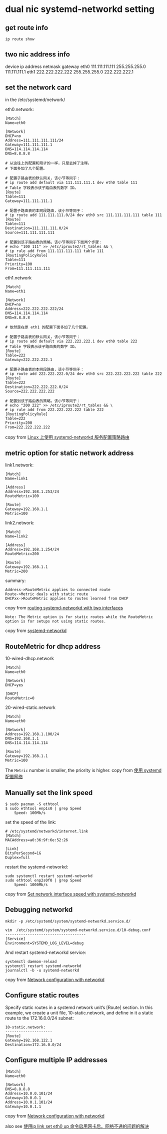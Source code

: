 # dual nic systemd-networkd setting

## get route info
``` shell
ip route show
```

## two nic address info

device	ip address	        netmask     	gateway
eth0	111.111.111.111 	255.255.255.0	111.111.111.1
eth1	222.222.222.222	    255.255.255.0	222.222.222.1


## set the network card
in the /etc/systemd/network/

eth0.network:

```
[Match]
Name=eth0

[Network]
DHCP=no
Address=111.111.111.111/24
Gateway=111.111.111.1
DNS=114.114.114.114
DNS=8.8.8.8

# 从这往上的配置和刚才的一样，只是去掉了注释。
# 下面多加了几个配置。

# 配置子路由表的默认网关，该小节等同于：
# ip route add default via 111.111.111.1 dev eth0 table 111
# Table 字段表示该子路由表的数字 ID。
[Route]
Table=111
Gateway=111.111.111.1

# 配置子路由表的本网段路由，该小节等同于：
# ip route add 111.111.111.0/24 dev eth0 src 111.111.111.111 table 111
[Route]
Table=111
Destination=111.111.111.0/24
Source=111.111.111.111

# 配置到该子路由表的策略，该小节等同于下面两个步骤：
# echo "100 111" >> /etc/iproute2/rt_tables && \
# ip rule add from 111.111.111.111 table 111
[RoutingPolicyRule]
Table=111
Priority=100
From=111.111.111.111
```


eth1.network

```
[Match]
Name=eth1

[Network]
DHCP=no
Address=222.222.222.222/24
DNS=114.114.114.114
DNS=8.8.8.8

# 依然是在原 eth1 的配置下面多加了几个配置。

# 配置子路由表的默认网关，该小节等同于：
# ip route add default via 222.222.222.1 dev eth0 table 222
# Table 字段表示该子路由表的数字 ID。
[Route]
Table=222
Gateway=222.222.222.1

# 配置子路由表的本网段路由，该小节等同于：
# ip route add 222.222.222.0/24 dev eth0 src 222.222.222.222 table 222
[Route]
Table=222
Destination=222.222.222.0/24
Source=222.222.222.222

# 配置到该子路由表的策略，该小节等同于：
# echo "200 222" >> /etc/iproute2/rt_tables && \
# ip rule add from 222.222.222.222 table 222
[RoutingPolicyRule]
Table=222
Priority=200
From=222.222.222.222
```

copy from [Linux 上使用 systemd-networkd 服务配置策略路由](https://blog.systemctl.top/2017/2017-12-23_policy-routing-with-systemd-networkd/)

## metric option for static network address
link1.network:

```
[Match]
Name=link1

[Address]
Address=192.168.1.253/24
RouteMetric=100

[Route]
Gateway=192.168.1.1
Metric=100
```

link2.network:

```
[Match]
Name=link2

[Address]
Address=192.168.1.254/24
RouteMetric=200

[Route]
Gateway=192.168.1.1
Metric=200
```

summary:

```
Address->RouteMetric applies to connected route
Route->Metric deals with static route
DHCPxx->RouteMetric applies to routes learned from DHCP
```



copy from [routing systemd-networkd with two interfaces](https://bbs.archlinux.org/viewtopic.php?id=270165)

```
Note: The Metric option is for static routes while the RouteMetric option is for setups not using static routes.
```
copy from [systemd-networkd](https://wiki.archlinux.org/title/systemd-networkd)

## RouteMetric for dhcp address

 10-wired-dhcp.network

```
[Match]
Name=eth0

[Network]
DHCP=yes

[DHCP]
RouteMetric=0
```

20-wired-static.network

```
[Match]
Name=eth0

[Network]
Address=192.168.1.100/24
DNS=192.168.1.1
DNS=114.114.114.114

[Route]
Gateway=192.168.1.1
Metric=100
```
The `Metric` number is smaller, the priority is higher.
copy from [使用 systemd 配置网络](https://getiot.tech/imx8/systemd-network-configuration.html)

## Manually set the link speed

``` shell
$ sudo pacman -S ethtool
$ sudo ethtool enp1s0 | grep Speed
	Speed: 100Mb/s
```

set the speed of the link:

``` shell
# /etc/systemd/networkd/internet.link
[Match]
MACAddress=a0:36:9f:6e:52:26

[Link]
BitsPerSecond=1G
Duplex=full
```

restart the systemd-networkd:

``` shell
sudo systemctl restart systemd-networkd
sudo ethtool enp2s0f0 | grep Speed
	Speed: 1000Mb/s
```
copy from [Set network interface speed with systemd-networkd](https://major.io/2021/08/20/set-network-interface-speed-systemd-networkd/)

## Debugging networkd



``` shell
mkdir -p /etc/systemd/system/systemd-networkd.service.d/

vim  /etc/systemd/system/systemd-networkd.service.d/10-debug.conf
------------------------------------
[Service]
Environment=SYSTEMD_LOG_LEVEL=debug
```

And restart systemd-networkd service:

``` shell
systemctl daemon-reload
systemctl restart systemd-networkd
journalctl -b -u systemd-networkd
```

copy from [Network configuration with networkd](https://www.flatcar.org/docs/latest/setup/customization/network-config-with-networkd/)

## Configure static routes
Specify static routes in a systemd network unit’s [Route] section. In this example, we create a unit file, 10-static.network, and define in it a static route to the 172.16.0.0/24 subnet:

``` shell
10-static.network:
---------------------
[Route]
Gateway=192.168.122.1
Destination=172.16.0.0/24
```


## Configure multiple IP addresses

``` shell
[Match]
Name=eth0

[Network]
DNS=8.8.8.8
Address=10.0.0.101/24
Gateway=10.0.0.1
Address=10.0.1.101/24
Gateway=10.0.1.1
```

copy from [Network configuration with networkd](https://www.flatcar.org/docs/latest/setup/customization/network-config-with-networkd/)

also see [使用ip link set eth0 up 命令启用网卡后，网络不通的问题的解决](https://blog.51cto.com/newpower/1349853)
